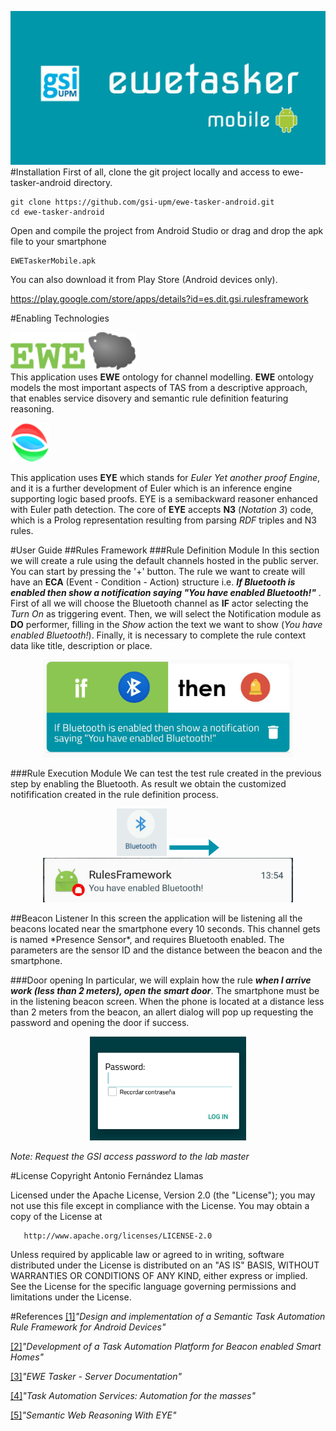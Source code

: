![Ewe Tasker Logo](./app/src/main/res/drawable/ewetaskermobile.jpg)
#Installation
First of all, clone the git project locally and access to ewe-tasker-android directory.

```
git clone https://github.com/gsi-upm/ewe-tasker-android.git
cd ewe-tasker-android

```
Open and compile the project from Android Studio or drag and drop the apk file to your smartphone


```
EWETaskerMobile.apk

```

You can also download it from Play Store (Android devices only).

<a href="https://play.google.com/store/apps/details?id=es.dit.gsi.rulesframework">https://play.google.com/store/apps/details?id=es.dit.gsi.rulesframework</a>

#Enabling Technologies

<img src="./app/src/main/res/drawable/ewe_logo.png" width="200"></br>
This application uses **EWE** ontology for channel modelling. **EWE** ontology models the most important aspects of TAS from a descriptive approach, that enables service disovery and semantic rule definition featuring reasoning.

![EYE](./app/src/main/res/drawable/eye.png)


This application uses **EYE** which stands for *Euler Yet another proof Engine*, and it is a further development of Euler which is an inference engine supporting logic based proofs. EYE is a semibackward reasoner enhanced with Euler path detection. The core of **EYE** accepts **N3** (*Notation 3*) code, which is a Prolog representation resulting from parsing *RDF* triples and N3 rules.


#User Guide
##Rules Framework
###Rule Definition Module
In this section we will create a rule using the default channels hosted in the public server. You can start by pressing the '+' button. The rule we want to create will have an **ECA** (Event - Condition - Action) structure i.e. ***If Bluetooth is enabled then show a notification saying "You have enabled Bluetooth!"*** . First of all we will choose the Bluetooth channel as **IF** actor selecting the *Turn On* as triggering event. Then, we will select the Notification module as **DO** performer, filling in the *Show* action the text we want to show (*You have enabled Bluetooth!*). Finally, it is necessary to complete the rule context data like title, description or place.

<p align="center">
<img src="./app/src/main/res/drawable/ruletest.jpg" width="400">
</p>

###Rule Execution Module
We can test the test rule created in the previous step by enabling the Bluetooth. As result we obtain the customized notifification created in the rule definition process.
<p align="middle">
<img src="./app/src/main/res/drawable/BT.jpg" width="80" >
<img src="./app/src/main/res/drawable/arrow_github.png" width="80">
<img src="./app/src/main/res/drawable/notif.jpg" width="400" >
</p>
##Beacon Listener
In this screen the application will be listening all the beacons located near the smartphone every 10 seconds. This channel gets is named *Presence Sensor*, and requires Bluetooth enabled. The parameters are the sensor ID and the distance between the beacon and the smartphone.

###Door opening
In particular, we will explain how the rule ***when I arrive work (less than 2 meters), open the smart door***. The smartphone must be in the listening beacon screen. When the phone is located at a distance less than 2 meters from the beacon, an allert dialog will pop up requesting the password and opening the door if success.

<p align="center">
<img src="./app/src/main/res/drawable/logindoor.jpg" width="250">
</p>

*Note: Request the GSI access password to the lab master*

#License
 Copyright Antonio Fernández Llamas

   Licensed under the Apache License, Version 2.0 (the "License");
   you may not use this file except in compliance with the License.
   You may obtain a copy of the License at

       http://www.apache.org/licenses/LICENSE-2.0

   Unless required by applicable law or agreed to in writing, software
   distributed under the License is distributed on an "AS IS" BASIS,
   WITHOUT WARRANTIES OR CONDITIONS OF ANY KIND, either express or implied.
   See the License for the specific language governing permissions and
   limitations under the License.
   
#References
<a href="http://www.gsi.dit.upm.es/index.php/es/investigacion/publicaciones?view=publication&task=show&id=398">[1]</a>*"Design and implementation of a Semantic Task Automation Rule Framework for Android Devices"*

<a href="http://www.gsi.dit.upm.es/index.php/es/investigacion/publicaciones?view=publication&task=show&id=396">[2]</a>*"Development of a Task Automation Platform for Beacon enabled Smart Homes"*

<a href="https://github.com/gsi-upm/ewe-tasker">[3]</a>*"EWE Tasker - Server Documentation"*

<a href="http://www.gsi.dit.upm.es/index.php/es/investigacion/publicaciones?view=publication&task=show&id=387">[4]</a>*"Task Automation Services: Automation for the masses"*

<a href="http://n3.restdesc.org/">[5]</a>*"Semantic Web Reasoning With EYE"*
